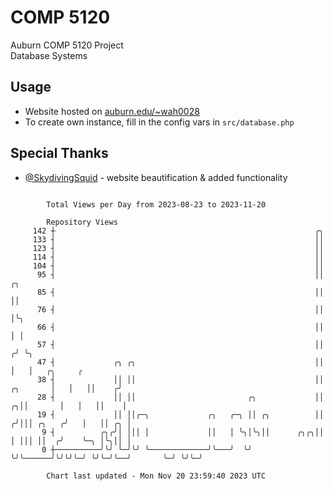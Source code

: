 # COMP 5120
Auburn COMP 5120 Project  
Database Systems

## Usage
- Website hosted on [auburn.edu/~wah0028](https://webhome.auburn.edu/~wah0028/)
- To create own instance, fill in the config vars in `src/database.php`

## Special Thanks
- [@SkydivingSquid](https://github.com/SkydivingSquid) - website beautification & added functionality

```

        Total Views per Day from 2023-08-23 to 2023-11-20

        Repository Views
     142 ┼                                                          ╭╮
     133 ┤                                                          ││
     123 ┤                                                          ││
     114 ┤                                                          ││
     104 ┤                                                          ││
      95 ┤                                                          ││              ╭╮
      85 ┤                                                          ││              ││
      76 ┤                                                          ││              │╰╮
      66 ┤                                                          ││              │ │
      57 ┤                                                          ││             ╭╯ ╰╮
      47 ┤             ╭╮ ╭╮                                        ││             │   │   ╭╮     ╭
      38 ┤             ││ ││                                        ││    ╭╮       │   │   ││    ╭╯
      28 ┤             ││ ││                         ╭╮             ││  ╭╮││       │   │   ││    │
      19 ┤             ││ ││╭─╮             ╭╮   ╭─╮ ││ ╭╮          ││ ╭╯│││ ╭╮   ╭╯   │   ││ ╭╮ │
       9 ┤          ╭╮╭╯│ │││ │             ││   │ ╰╮│╰╮││      ╭╮╭╮││ │ │││ ││  ╭╯    ╰─╮ │╰╮││ │
       0 ┼──────────╯╰╯ ╰─╯╰╯ ╰─────────────╯╰───╯  ╰╯ ╰╯╰──────╯╰╯╰╯╰─╯ ╰╯╰─╯╰──╯       ╰─╯ ╰╯╰─╯

        Chart last updated - Mon Nov 20 23:59:40 2023 UTC
        
```
